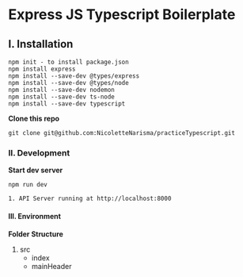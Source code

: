 # Express JS Typescript Boilerplate

## I. Installation

```
npm init - to install package.json
npm install express
npm install --save-dev @types/express
npm install --save-dev @types/node
npm install --save-dev nodemon
npm install --save-dev ts-node
npm install --save-dev typescript

```

**Clone this repo**
```
git clone git@github.com:NicoletteNarisma/practiceTypescript.git
```

### II. Development

**Start dev server**
```
npm run dev

1. API Server running at http://localhost:8000
```

#### III. Environment

**Folder Structure**
1. src
    * index
    * mainHeader
